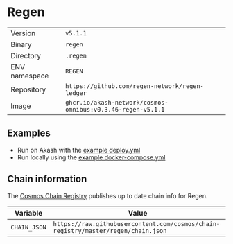 # Regen

| | |
|---|---|
|Version|`v5.1.1`|
|Binary|`regen`|
|Directory|`.regen`|
|ENV namespace|`REGEN`|
|Repository|`https://github.com/regen-network/regen-ledger`|
|Image|`ghcr.io/akash-network/cosmos-omnibus:v0.3.46-regen-v5.1.1`|

## Examples

- Run on Akash with the [example deploy.yml](./deploy.yml)
- Run locally using the [example docker-compose.yml](./docker-compose.yml)

## Chain information

The [Cosmos Chain Registry](https://github.com/cosmos/chain-registry) publishes up to date chain info for Regen.

|Variable|Value|
|---|---|
|`CHAIN_JSON`|`https://raw.githubusercontent.com/cosmos/chain-registry/master/regen/chain.json`|
